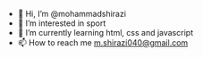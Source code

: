 - 👋 Hi, I’m @mohammadshirazi
- 👀 I’m interested in sport
- 🌱 I’m currently learning html, css and javascript
- 📫 How to reach me m.shirazi040@gmail.com
